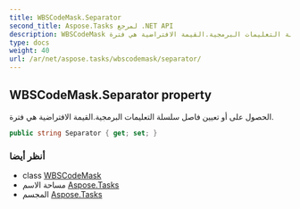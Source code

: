 ```yaml
---
title: WBSCodeMask.Separator
second_title: Aspose.Tasks لمرجع .NET API
description: WBSCodeMask ملكية. الحصول على أو تعيين فاصل سلسلة التعليمات البرمجية.القيمة الافتراضية هي فترة.
type: docs
weight: 40
url: /ar/net/aspose.tasks/wbscodemask/separator/
---
```

## WBSCodeMask.Separator property

الحصول على أو تعيين فاصل سلسلة التعليمات البرمجية.القيمة الافتراضية هي فترة.

```csharp
public string Separator { get; set; }
```

### أنظر أيضا

* class [WBSCodeMask](../)
* مساحة الاسم [Aspose.Tasks](../../wbscodemask/)
* المجسم [Aspose.Tasks](../../../)


